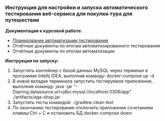 ### Инструкция для настройки и запуска автоматического тестирования веб-сервиса для покупки тура для путешествия

**Документация к курсовой работе:**

- [Планирование автоматизации тестирования](Plan.md)
- Отчётные документы по итогам автоматизированного тестирования
- Отчётные документы по итогам автоматизации

**Инструкция по запуску:**

1. Запустить контейнер с базой данных MySQL через терминал в программе Intellij IDEA, выполнив команду: docker-compose up -d
2. В новой вкладке терминала запустить тестируемое приложение, выполнив команду: java -jar "-Dspring.datasource.url=jdbc:mysql://localhost:3306/app" ./artifacts/aqa-shop.jar
3. Запустить тесты командой: ./gradlew clean test
4. По окончанию тестирования отключить приложение сочетанием клавиш:Ctrl + C и остановить БД docker-compose down